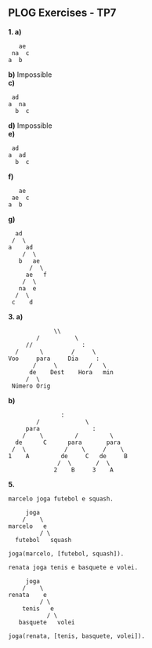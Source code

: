 ## PLOG Exercises - TP7

**1. a)**
```
   ae
 na  c
a  b
```
**b)** Impossible  
**c)**
```
 ad
a  na
  b  c
```
**d)** Impossible  
**e)**
```
 ad
a  ad
  b  c
```
**f)**
```
   ae
 ae  c
a  b
```
**g)**
```
  ad
 /  \
a    ad
    /  \
   b   ae
      /  \
     ae   f
    /  \
   na  e
  /  \
 c    d
```

**3. a)**
```
             \\
        /          \
     //              :
  /      \        /     \
Voo     para     Dia     :
       /     \         /   \
      de    Dest    Hora   min
     /  \
 Número Orig
```
**b)**
```
               :
        /             \
     para               :
    /    \         /         \
  de      C      para       para
 /  \           /    \     /    \
1    A         de     C   de     B
              /  \       /  \
             2    B     3    A
```

**5.**
```
marcelo joga futebol e squash.

     joga
    /    \
marcelo   e
         / \
  futebol   squash

joga(marcelo, [futebol, squash]).
```
```
renata joga tenis e basquete e volei.

     joga
    /    \
renata    e
         / \
    tenis   e
           / \
   basquete   volei

joga(renata, [tenis, basquete, volei]).
```